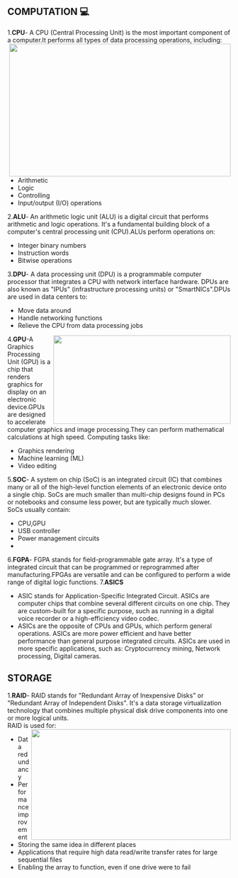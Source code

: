 ##  COMPUTATION 💻  
1.**CPU**- A CPU (Central Processing Unit) is the most important component of a computer.It performs all types of data processing operations, including:  
 <img src="https://github.com/raunakkk21/Computing-and-Networking/assets/143111163/21ceda3d-76b9-44b1-92d6-3fcbc1bae8cd" height="300" width="500" align="right">
  - Arithmetic
  - Logic
  - Controlling
  - Input/output (I/O) operations
    

    
2.**ALU**- An arithmetic logic unit (ALU) is a digital circuit that performs arithmetic and logic operations. It's a fundamental building block of a computer's central processing unit (CPU).ALUs perform operations on:
- Integer binary numbers
- Instruction words
- Bitwise operations
  
3.**DPU**- A data processing unit (DPU) is a programmable computer processor that integrates a CPU with network interface hardware. DPUs are also known as "IPUs" (infrastructure processing units) or "SmartNICs".DPUs are used in data centers to:
- Move data around
- Handle networking functions
- Relieve the CPU from data processing jobs
  
 <img src="https://github.com/raunakkk21/Computing-and-Networking/assets/143111163/2cb21290-589c-48a0-b54e-d82ed5d37f46" height="200" width="400" align="right">    
 
 4.**GPU**-A Graphics Processing Unit (GPU) is a chip that renders graphics for display on an electronic device.GPUs are designed to accelerate computer graphics and image processing.They can perform mathematical calculations at high speed. Computing tasks like: 
- Graphics rendering
- Machine learning (ML) 
- Video editing
  
5.**SOC**- A system on chip (SoC) is an integrated circuit (IC) that combines many or all of the high-level function elements of an electronic device onto a single chip. SoCs are much smaller than multi-chip designs found in PCs or notebooks and consume less power, but are typically much slower.  
SoCs usually contain:
- CPU,GPU
- USB controller
- Power management circuits
- 
6.**FGPA**- FGPA stands for field-programmable gate array. It's a type of integrated circuit that can be programmed or reprogrammed after manufacturing.FPGAs are versatile and can be configured to perform a wide range of digital logic functions.
7.**ASICS**
-  ASIC stands for Application-Specific Integrated Circuit. ASICs are computer chips that combine several different circuits on one chip. They are custom-built for a specific purpose, such as running in a digital voice recorder or a high-efficiency video codec.
-  ASICs are the opposite of CPUs and GPUs, which perform general operations. ASICs are more power efficient and have better performance than general purpose integrated circuits. ASICs are used in more specific applications, such as: Cryptocurrency mining, Network processing, Digital cameras.

## STORAGE
1.**RAID**- RAID stands for "Redundant Array of Inexpensive Disks" or "Redundant Array of Independent Disks". It's a data storage virtualization technology that combines multiple physical disk drive components into one or more logical units.  
RAID is used for:    
<img src="https://github.com/raunakkk21/Computing-and-Networking/assets/143111163/41a1ccf5-2e22-4c8a-99d2-33aadefc7d92" height="250" width="450" align="right">
- Data redundancy
- Performance improvement
- Storing the same idea in different places
- Applications that require high data read/write transfer rates for large sequential files
- Enabling the array to function, even if one drive were to fail


